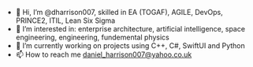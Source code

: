 - 👋 Hi, I’m @dharrison007, skilled in EA (TOGAF), AGILE, DevOps, PRINCE2, ITIL, Lean Six Sigma  
- 👀 I’m interested in: enterprise architecture, artificial intelligence, space engineering, engineering, fundemental physics 
- 🌱 I’m currently working on projects using C++, C#, SwiftUI and Python 
- 📫 How to reach me daniel_harrison007@yahoo.co.uk


